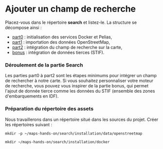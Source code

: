 # Ajouter un champ de recherche
Placez-vous dans le répertoire __search__ et listez-le. La structure se décompose ainsi :
- [part0](https://github.com/guillaumerose/maps-hands-on/tree/master/2_search/part0) : initialisation des services Docker et Pelias,
- [part1](https://github.com/guillaumerose/maps-hands-on/tree/master/2_search/part1) : importation des données OpenStreetMap,
- [part2](https://github.com/guillaumerose/maps-hands-on/tree/master/2_search/part2) : intégration du champ de recherche sur la carte,
- [bonus](https://github.com/guillaumerose/maps-hands-on/tree/master/2_search/bonus) : intégration de données tierces (STIF).

### Déroulement de la partie Search
Les parties part0 à part2 sont les étapes minimums pour intégrer un champ de rechercher à notre carte. Si vous souhaitez personnaliser votre moteur de recherche, vous pouvez vous inspirer de la partie bonus, qui permet l'ajout de donnée tierce comme les données du STIF (ensemble des zones d'embarquements en IDF).

### Préparation du répertoire des assets
Nous travaillerons dans un répertoire situé dans les sources du projet. Créer les répertoires suivant :
```
mkdir -p ~/maps-hands-on/search/installation/data/openstreetmap
```
```
mkdir ~/maps-hands-on/search/installation/docker
```